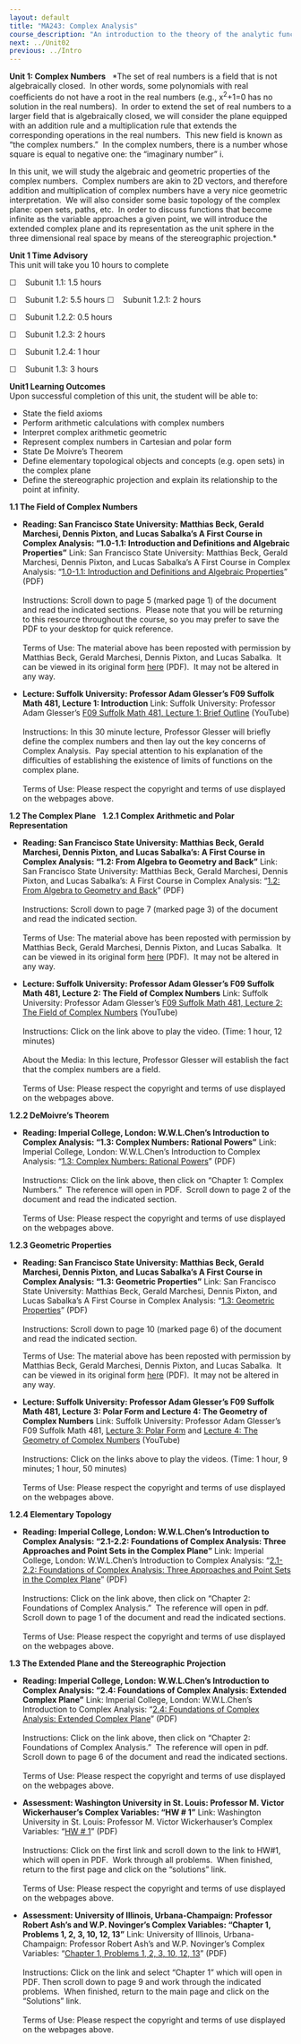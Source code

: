 ```yaml
---
layout: default
title: "MA243: Complex Analysis"
course_description: "An introduction to the theory of the analytic functions of a complex variable."
next: ../Unit02
previous: ../Intro
---
```

**Unit 1: Complex Numbers** <span id="1"></span> 
*The set of real numbers is a field that is not algebraically closed. 
In other words, some polynomials with real coefficients do not have a
root in the real numbers (e.g., x<sup>2</sup>+1=0 has no solution in the
real numbers).  In order to extend the set of real numbers to a larger
field that is algebraically closed, we will consider the plane equipped
with an addition rule and a multiplication rule that extends the
corresponding operations in the real numbers.  This new field is known
as “the complex numbers.”  In the complex numbers, there is a number
whose square is equal to negative one: the “imaginary number” i.  
  
 In this unit, we will study the algebraic and geometric properties of
the complex numbers.  Complex numbers are akin to 2D vectors, and
therefore addition and multiplication of complex numbers have a very
nice geometric interpretation.  We will also consider some basic
topology of the complex plane: open sets, paths, etc.  In order to
discuss functions that become infinite as the variable approaches a
given point, we will introduce the extended complex plane and its
representation as the unit sphere in the three dimensional real space by
means of the stereographic projection.*

**Unit 1 Time Advisory**  
This unit will take you 10 hours to complete  
  
 ☐    Subunit 1.1: 1.5 hours  
  
 ☐    Subunit 1.2: 5.5 hours
<span id="cke_bm_607S" style="display: none;"> </span><span
id="cke_bm_608S" style="display: none;"> </span><span id="cke_bm_609S"
style="display: none;"> </span><span id="cke_bm_610S"
style="display: none;"> </span>☐    Subunit 1.2.1: 2 hours  
  
 ☐    Subunit 1.2.2: 0.5 hours  
  
 ☐    Subunit 1.2.3: 2 hours  
  
 ☐    Subunit 1.2.4: 1 hour

☐    Subunit 1.3: 3 hours

**Unit1 Learning Outcomes**  
Upon successful completion of this unit, the student will be able to:  
-   State the field axioms
-   Perform arithmetic calculations with complex numbers
-   Interpret complex arithmetic geometric
-   Represent complex numbers in Cartesian and polar form
-   State De Moivre’s Theorem
-   Define elementary topological objects and concepts (e.g. open sets)
    in the complex plane
-   Define the stereographic projection and explain its relationship to
    the point at infinity.

**1.1 The Field of Complex Numbers** <span id="1.1"></span> 
-   **Reading: San Francisco State University: Matthias Beck, Gerald
    Marchesi, Dennis Pixton, and Lucas Sabalka’s A First Course in
    Complex Analysis: “1.0-1.1: Introduction and Definitions and
    Algebraic Properties”**
    Link: San Francisco State University: Matthias Beck, Gerald
    Marchesi, Dennis Pixton, and Lucas Sabalka’s A First Course in
    Complex Analysis: “[1.0-1.1: Introduction and Definitions and
    Algebraic
    Properties](https://resources.saylor.org/archived/wp-content/uploads/2012/01/complex.pdf)”
    (PDF)  
        
     Instructions: Scroll down to page 5 (marked page 1) of the document
    and read the indicated sections.  Please note that you will be
    returning to this resource throughout the course, so you may prefer
    to save the PDF to your desktop for quick reference.  
        
     Terms of Use: The material above has been reposted with permission
    by Matthias Beck, Gerald Marchesi, Dennis Pixton, and Lucas Sabalka.
     It can be viewed in its original form
    [here](http://math.sfsu.edu/beck/complex.html) (PDF).  It may not be
    altered in any way.

-   **Lecture: Suffolk University: Professor Adam Glesser’s F09 Suffolk
    Math 481, Lecture 1: Introduction**
    Link: Suffolk University: Professor Adam Glesser’s [F09 Suffolk Math
    481, Lecture 1: Brief
    Outline](http://www.youtube.com/watch?v=OUbMX4eQ5oM) (YouTube)  
        
     Instructions: In this 30 minute lecture, Professor Glesser will
    briefly define the complex numbers and then lay out the key concerns
    of Complex Analysis.  Pay special attention to his explanation of
    the difficulties of establishing the existence of limits of
    functions on the complex plane.  
        
     Terms of Use: Please respect the copyright and terms of use
    displayed on the webpages above.

**1.2 The Complex Plane** <span id="1.2"></span> 
**1.2.1 Complex Arithmetic and Polar Representation** <span
id="1.2.1"></span> 
-   **Reading: San Francisco State University: Matthias Beck, Gerald
    Marchesi, Dennis Pixton, and Lucas Sabalka’s: A First Course in
    Complex Analysis: “1.2: From Algebra to Geometry and Back”**
    Link: San Francisco State University: Matthias Beck, Gerald
    Marchesi, Dennis Pixton, and Lucas Sabalka’s: A First Course in
    Complex Analysis: “[1.2: From Algebra to Geometry and
    Back](https://resources.saylor.org/archived/wp-content/uploads/2012/01/complex.pdf)”
    (PDF)  
        
     Instructions: Scroll down to page 7 (marked page 3) of the document
    and read the indicated section.   
        
     Terms of Use: The material above has been reposted with permission
    by Matthias Beck, Gerald Marchesi, Dennis Pixton, and Lucas Sabalka.
     It can be viewed in its original form
    [here](http://math.sfsu.edu/beck/complex.html) (PDF).  It may not be
    altered in any way.

-   **Lecture: Suffolk University: Professor Adam Glesser’s F09 Suffolk
    Math 481, Lecture 2: The Field of Complex Numbers**
    Link: Suffolk University: Professor Adam Glesser’s [F09 Suffolk Math
    481, Lecture 2: The Field of Complex
    Numbers](https://www.youtube.com/watch?v=NmMdEC5FAlo) (YouTube)  
        
     Instructions: Click on the link above to play the video. (Time: 1
    hour, 12 minutes)  
        
     About the Media: In this lecture, Professor Glesser will establish
    the fact that the complex numbers are a field.  
        
     Terms of Use: Please respect the copyright and terms of use
    displayed on the webpages above.

**1.2.2 DeMoivre’s Theorem** <span id="1.2.2"></span> 
-   **Reading: Imperial College, London: W.W.L.Chen’s Introduction to
    Complex Analysis: “1.3: Complex Numbers: Rational Powers”**
    Link: Imperial College, London: W.W.L.Chen’s Introduction to Complex
    Analysis: “[1.3: Complex Numbers: Rational
    Powers](http://rutherglen.science.mq.edu.au/wchen/lnicafolder/lnica.html)”
    (PDF)  
        
     Instructions: Click on the link above, then click on “Chapter 1:
    Complex Numbers.”  The reference will open in PDF.  Scroll down to
    page 2 of the document and read the indicated section.   
        
     Terms of Use: Please respect the copyright and terms of use
    displayed on the webpages above.

**1.2.3 Geometric Properties** <span id="1.2.3"></span> 
-   **Reading: San Francisco State University: Matthias Beck, Gerald
    Marchesi, Dennis Pixton, and Lucas Sabalka’s A First Course in
    Complex Analysis: “1.3: Geometric Properties”**
    Link: San Francisco State University: Matthias Beck, Gerald
    Marchesi, Dennis Pixton, and Lucas Sabalka’s A First Course in
    Complex Analysis: “[1.3: Geometric
    Properties](https://resources.saylor.org/archived/wp-content/uploads/2012/01/complex.pdf)”
    (PDF)  
        
     Instructions: Scroll down to page 10 (marked page 6) of the
    document and read the indicated section.  
      
     Terms of Use: The material above has been reposted with permission
    by Matthias Beck, Gerald Marchesi, Dennis Pixton, and Lucas Sabalka.
     It can be viewed in its original form
    [here](http://math.sfsu.edu/beck/complex.html) (PDF).  It may not be
    altered in any way.

-   **Lecture: Suffolk University: Professor Adam Glesser’s F09 Suffolk
    Math 481, Lecture 3: Polar Form and Lecture 4: The Geometry of
    Complex Numbers**
    Link: Suffolk University: Professor Adam Glesser’s F09 Suffolk Math
    481, [Lecture 3: Polar
    Form](https://www.youtube.com/watch?v=an95_8UKaVY) and [Lecture 4:
    The Geometry of Complex
    Numbers](https://www.youtube.com/watch?v=EyREEX16QYM) (YouTube)  
        
     Instructions: Click on the links above to play the videos. (Time: 1
    hour, 9 minutes; 1 hour, 50 minutes)  
        
     Terms of Use: Please respect the copyright and terms of use
    displayed on the webpages above.

**1.2.4 Elementary Topology** <span id="1.2.4"></span> 
-   **Reading: Imperial College, London: W.W.L.Chen’s Introduction to
    Complex Analysis: “2.1-2.2: Foundations of Complex Analysis: Three
    Approaches and Point Sets in the Complex Plane”**
    Link: Imperial College, London: W.W.L.Chen’s Introduction to Complex
    Analysis: “[2.1-2.2: Foundations of Complex Analysis: Three
    Approaches and Point Sets in the Complex
    Plane](http://rutherglen.science.mq.edu.au/wchen/lnicafolder/lnica.html)”
    (PDF)  
        
     Instructions: Click on the link above, then click on “Chapter 2:
    Foundations of Complex Analysis.”  The reference will open in pdf. 
    Scroll down to page 1 of the document and read the indicated
    sections.   
        
     Terms of Use: Please respect the copyright and terms of use
    displayed on the webpages above.

**1.3 The Extended Plane and the Stereographic Projection** <span
id="1.3"></span> 
-   **Reading: Imperial College, London: W.W.L.Chen’s Introduction to
    Complex Analysis: “2.4: Foundations of Complex Analysis: Extended
    Complex Plane”**
    Link: Imperial College, London: W.W.L.Chen’s Introduction to Complex
    Analysis: “[2.4: Foundations of Complex Analysis: Extended Complex
    Plane](http://rutherglen.science.mq.edu.au/wchen/lnicafolder/lnica.html)”
    (PDF)  
        
     Instructions: Click on the link above, then click on “Chapter 2:
    Foundations of Complex Analysis.”  The reference will open in pdf. 
    Scroll down to page 6 of the document and read the indicated
    sections.   
        
     Terms of Use: Please respect the copyright and terms of use
    displayed on the webpages above.

-   **Assessment: Washington University in St. Louis: Professor M.
    Victor Wickerhauser’s Complex Variables: “HW \# 1”**
    Link: Washington University in St. Louis: Professor M. Victor
    Wickerhauser’s Complex Variables: “[HW \#
    1](http://www.math.wustl.edu/%7Evictor/classes/ma416/)” (PDF)  
        
     Instructions: Click on the first link and scroll down to the link
    to HW\#1, which will open in PDF.  Work through all problems.  When
    finished, return to the first page and click on the “solutions”
    link.   
        
     Terms of Use: Please respect the copyright and terms of use
    displayed on the webpages above.

-   **Assessment: University of Illinois, Urbana-Champaign: Professor
    Robert Ash’s and W.P. Novinger’s Complex Variables: “Chapter 1,
    Problems 1, 2, 3, 10, 12, 13”**
    Link: University of Illinois, Urbana-Champaign: Professor Robert
    Ash’s and W.P. Novinger’s Complex Variables: “[Chapter 1, Problems
    1, 2, 3, 10, 12, 13](http://www.math.uiuc.edu/%7Er-ash/CV.html)”
    (PDF)  
        
     Instructions: Click on the link and select “Chapter 1” which will
    open in PDF. Then scroll down to page 9 and work through the
    indicated problems.  When finished, return to the main page and
    click on the “Solutions” link.  
        
     Terms of Use: Please respect the copyright and terms of use
    displayed on the webpages above.


